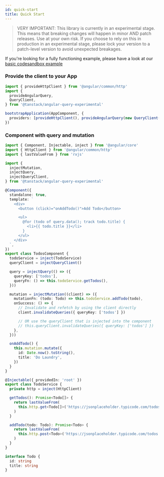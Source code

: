 ```yaml
---
id: quick-start
title: Quick Start
---
```


> VERY IMPORTANT: This library is currently in an experimental stage. This means that breaking changes will happen in minor AND patch releases. Use at your own risk. If you choose to rely on this in production in an experimental stage, please lock your version to a patch-level version to avoid unexpected breakages.

[//]: # 'Example'

If you're looking for a fully functioning example, please have a look at our [basic codesandbox example](./examples/basic)

### Provide the client to your App

```ts
import { provideHttpClient } from '@angular/common/http'
import {
  provideAngularQuery,
  QueryClient,
} from '@tanstack/angular-query-experimental'

bootstrapApplication(AppComponent, {
  providers: [provideHttpClient(), provideAngularQuery(new QueryClient())],
})
```

### Component with query and mutation

```ts
import { Component, Injectable, inject } from '@angular/core'
import { HttpClient } from '@angular/common/http'
import { lastValueFrom } from 'rxjs'

import {
  injectMutation,
  injectQuery,
  injectQueryClient,
} from '@tanstack/angular-query-experimental'

@Component({
  standalone: true,
  template: `
    <div>
      <button (click)="onAddTodo()">Add Todo</button>

      <ul>
        @for (todo of query.data(); track todo.title) {
          <li>{{ todo.title }}</li>
        }
      </ul>
    </div>
  `,
})
export class TodosComponent {
  todoService = inject(TodoService)
  queryClient = injectQueryClient()

  query = injectQuery(() => ({
    queryKey: ['todos'],
    queryFn: () => this.todoService.getTodos(),
  }))

  mutation = injectMutation((client) => ({
    mutationFn: (todo: Todo) => this.todoService.addTodo(todo),
    onSuccess: () => {
      // Invalidate and refetch by using the client directly
      client.invalidateQueries({ queryKey: ['todos'] })

      // OR use the queryClient that is injected into the component
      // this.queryClient.invalidateQueries({ queryKey: ['todos'] })
    },
  }))

  onAddTodo() {
    this.mutation.mutate({
      id: Date.now().toString(),
      title: 'Do Laundry',
    })
  }
}

@Injectable({ providedIn: 'root' })
export class TodoService {
  private http = inject(HttpClient)

  getTodos(): Promise<Todo[]> {
    return lastValueFrom(
      this.http.get<Todo[]>('https://jsonplaceholder.typicode.com/todos'),
    )
  }

  addTodo(todo: Todo): Promise<Todo> {
    return lastValueFrom(
      this.http.post<Todo>('https://jsonplaceholder.typicode.com/todos', todo),
    )
  }
}

interface Todo {
  id: string
  title: string
}
```

[//]: # 'Example'
